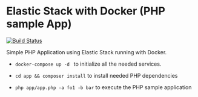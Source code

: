 # Elastic Stack with Docker (PHP sample App)

[![Build Status](https://travis-ci.com/rubencougil/elastic-stack-docker-sample-app.svg?branch=master)](https://travis-ci.com/rubencougil/elastic-stack-docker-sample-app)

Simple PHP Application using Elastic Stack running with Docker.

- ``docker-compose up -d ``  to initialize all the needed services.

- ```cd app && composer install```  to install needed PHP dependencies

- ```php app/app.php -a fo1 -b bar```  to execute the PHP sample application
